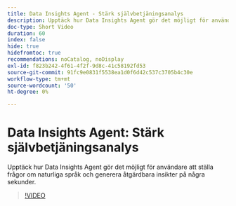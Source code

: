 ```yaml
---
title: Data Insights Agent - Stärk självbetjäningsanalys
description: Upptäck hur Data Insights Agent gör det möjligt för användare att ställa frågor om naturliga språk och generera åtgärdbara insikter på några sekunder.
doc-type: Short Video
duration: 60
index: false
hide: true
hidefromtoc: true
recommendations: noCatalog, noDisplay
exl-id: f823b242-4f61-4f2f-9d8c-41c58192fd53
source-git-commit: 91fc9e0831f5538ea1d0f6d42c537c3705b4c30e
workflow-type: tm+mt
source-wordcount: '50'
ht-degree: 0%

---
```


# Data Insights Agent: Stärk självbetjäningsanalys

Upptäck hur Data Insights Agent gör det möjligt för användare att ställa frågor om naturliga språk och generera åtgärdbara insikter på några sekunder.

<!-- 62_S106_3442453_59_data-insights-agent-empowering-selfservice-analytics -->
>[!VIDEO](https://video.tv.adobe.com/v/3458304/?learn=on&enablevpops=true)
